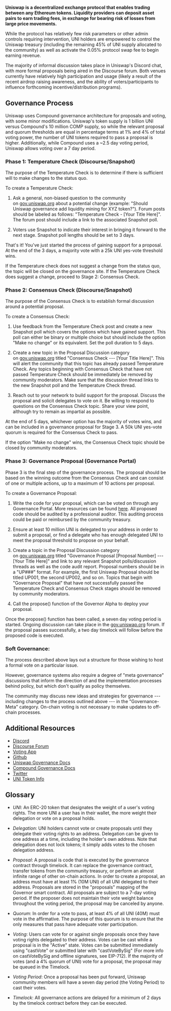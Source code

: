 **Uniswap is a decentralized exchange protocol that enables trading between any Ethereum tokens. Liquidity providers can deposit asset pairs to earn trading fees, in exchange for bearing risk of losses from large price movements.**

While the protocol has relatively few risk parameters or other admin controls requiring intervention, UNI holders are empowered to control the Uniswap treasury (including the remaining 45% of UNI supply allocated to the community) as well as activate the 0.05% protocol swap fee to begin earning revenue.

The majority of informal discussion takes place in Uniswap's Discord chat, with more formal proposals being aired in the Discourse forum. Both venues currently have relatively high participation and usage (likely a result of the recent airdrop raising awareness, and the ability of voters/participants to influence forthcoming incentive/distribution programs).

Governance Process
------------------

Uniswap uses Compound governance architecture for proposals and voting, with some minor modifications. Uniswap's token supply is 1 billion UNI versus Compound's 10 million COMP supply, so while the relevant proposal and quorum thresholds are equal in percentage terms at 1% and 4% of total voting power, the number of UNI tokens required to pass a proposal is higher. Additionally, while Compound uses a ~2.5 day voting period, Uniswap allows voting over a 7 day period.

### Phase 1: Temperature Check (Discourse/Snapshot)

The purpose of the Temperature Check is to determine if there is sufficient will to make changes to the status quo.

To create a Temperature Check:

1.  Ask a general, non-biased question to the community on [gov.uniswap.org](http://gov.uniswap.org/) about a potential change (example: "Should Uniswap governance add liquidity mining for XYZ token?"). Forum posts should be labeled as follows: "Temperature Check - [Your Title Here]". The forum post should include a link to the associated Snapshot poll.

2.  Voters use Snapshot to indicate their interest in bringing it forward to the next stage. Snapshot poll lengths should be set to 3 days.

That's it! You've just started the process of gaining support for a proposal. At the end of the 3 days, a majority vote with a 25k UNI yes-vote threshold wins.

If the Temperature check does not suggest a change from the status quo, the topic will be closed on the governance site. If the Temperature Check does suggest a change, proceed to Stage 2: Consensus Check.

### Phase 2: Consensus Check (Discourse/Snapshot)

The purpose of the Consensus Check is to establish formal discussion around a potential proposal.

To create a Consensus Check:

1.  Use feedback from the Temperature Check post and create a new Snapshot poll which covers the options which have gained support. This poll can either be binary or multiple choice but should include the option "Make no change" or its equivalent. Set the poll duration to 5 days.

2.  Create a new topic in the Proposal Discussion category on [gov.uniswap.org](http://gov.uniswap.org/) titled "Consensus Check --- [Your Title Here]". This will alert the community that this topic has already passed Temperature Check. Any topics beginning with Consensus Check that have not passed Temperature Check should be immediately be removed by community moderators. Make sure that the discussion thread links to the new Snapshot poll and the Temperature Check thread.

3.  Reach out to your network to build support for the proposal. Discuss the proposal and solicit delegates to vote on it. Be willing to respond to questions on the Consensus Check topic. Share your view point, although try to remain as impartial as possible.

At the end of 5 days, whichever option has the majority of votes wins, and can be included in a governance proposal for Stage 3. A 50k UNI yes-vote quorum is required for the Consensus Check to pass.

If the option "Make no change" wins, the Consensus Check topic should be closed by community moderators.

### Phase 3: Governance Proposal (Governance Portal)

Phase 3 is the final step of the governance process. The proposal should be based on the winning outcome from the Consensus Check and can consist of one or multiple actions, up to a maximum of 10 actions per proposal.

To create a Governance Proposal:

1.  Write the code for your proposal, which can be voted on through any Governance Portal. More resources can be found [here](https://compound.finance/docs/governance#propose). All proposed code should be audited by a professional auditor. This auditing process could be paid or reimbursed by the community treasury.

2.  Ensure at least 10 million UNI is delegated to your address in order to submit a proposal, or find a delegate who has enough delegated UNI to meet the proposal threshold to propose on your behalf.

3.  Create a topic in the Proposal Discussion category on [gov.uniswap.org](http://gov.uniswap.org/) titled "Governance Proposal [Proposal Number] --- [Your Title Here]" and link to any relevant Snapshot polls/discussion threads as well as the code audit report. Proposal numbers should be in a "UP###" format. For example, the first Uniswap Proposal should be titled UP001, the second UP002, and so on. Topics that begin with "Governance Proposal" that have not successfully passed the Temperature Check and Consensus Check stages should be removed by community moderators.

4.  Call the propose() function of the Governor Alpha to deploy your proposal.

Once the propose() function has been called, a seven day voting period is started. Ongoing discussion can take place in the [gov.uniswap.org](http://gov.uniswap.org/) forum. If the proposal passes successfully, a two day timelock will follow before the proposed code is executed.

### Soft Governance:

The process described above lays out a structure for those wishing to host a formal vote on a particular issue.

However, governance systems also require a degree of "meta governance" discussions that inform the direction of and the implementation processes behind policy, but which don't qualify as policy themselves.

The community may discuss new ideas and strategies for governance --- including changes to the process outlined above --- in the "Governance-Meta" category. On-chain voting is not necessary to make updates to off-chain processes.

Additional Resources
--------------------

* [Discord](https://discord.com/channels/597638925346930701/597638926152499206)
* [Discourse Forum](https://gov.uniswap.org/)
* [Voting App](https://app.uniswap.org/#/vote)
* [Github](https://github.com/Uniswap)
* [Uniswap Governance Docs](https://uniswap.org/docs/v2/governance/overview)
* [Compound Governance Docs](https://compound.finance/docs/governance)
* [Twitter](https://twitter.com/UniswapProtocol)
* [UNI Token Info](https://www.coingecko.com/en/coins/uniswap)

Glossary
--------------------

-   *UNI*: An ERC-20 token that designates the weight of a user's voting rights. The more UNI a user has in their wallet, the more weight their delegation or vote on a proposal holds.

-   *Delegation*: UNI holders cannot vote or create proposals until they delegate their voting rights to an address. Delegation can be given to one address at a time, including the holder's own address. Note that delegation does not lock tokens; it simply adds votes to the chosen delegation address.

-   *Proposal*: A proposal is code that is executed by the governance contract through timelock. It can replace the governance contract, transfer tokens from the community treasury, or perform an almost infinite range of other on-chain actions. In order to create a proposal, an address must have at least 1% (10M UNI) of all UNI delegated to their address. Proposals are stored in the "proposals" mapping of the Governor smart contract. All proposals are subject to a 7-day voting period. If the proposer does not maintain their vote weight balance throughout the voting period, the proposal may be canceled by anyone.

-   *Quorum*: In order for a vote to pass, at least 4% of all UNI (40M) must vote in the affirmative. The purpose of this quorum is to ensure that the only measures that pass have adequate voter participation.

-   *Voting*: Users can vote for or against single proposals once they have voting rights delegated to their address. Votes can be cast while a proposal is in the "Active" state. Votes can be submitted immediately using "castVote" or submitted later with "castVoteBySig" (For more info on castVoteBySig and offline signatures, see EIP-712). If the majority of votes (and a 4% quorum of UNI) vote for a proposal, the proposal may be queued in the Timelock.

-   *Voting Period*: Once a proposal has been put forward, Uniswap community members will have a seven day period (the Voting Period) to cast their votes.

-   *Timelock*: All governance actions are delayed for a minimum of 2 days by the timelock contract before they can be executed.